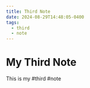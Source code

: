 ```yaml
---
title: Third Note
date: 2024-08-29T14:48:05-0400
tags:
  - third
  - note
---
```


# My Third Note

This is my #third #note


